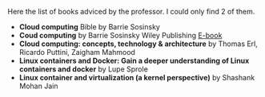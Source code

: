 Here the list of books adviced by the professor. I could only find 2 of them.

+ **Cloud computing** Bible by Barrie Sosinsky 
+ **Coud computing** by Barrie Sosinsky Wiley Publishing [E-book](https://arpitapatel.wordpress.com/wp-content/uploads/2014/10/cloud-computing-bible1.pdf)
+ **Cloud computing: concepts, technology & architecture** by Thomas Erl, Ricardo Puttini, Zaigham Mahmood
+ **Linux containers and Docker: Gain a deeper understanding of Linux containers and docker** by Lupe Sprole
+ **Linux container and virtualization (a kernel perspective)** by Shashank Mohan Jain
